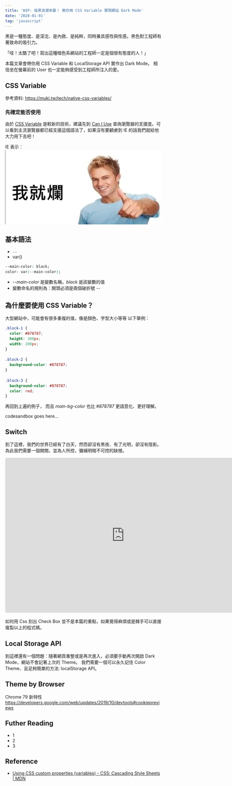 ```yaml
---
title: 'WIP: 暗黑浪潮來襲！ 教你用 CSS Variable 實現網站 Dark Mode'
date: '2020-01-01'
tag: 'javascript'
---
```


黑是一種態度、是深沈、是內斂、是純粹，同時兼具感性與性感。黑色對工程師有著致命的吸引力。

「哇！太酷了吧！寫出這種暗色系網站的工程師一定是個很有態度的人！」

本篇文章會帶你用 CSS Variable 和 LocalStorage API 實作出 Dark Mode。
相信坐在螢幕前的 User 也一定能夠感受到工程師所注入的愛。

## CSS Variable

參考資料: https://muki.tw/tech/native-css-variables/

### 先確定能否使用

由於 [CSS Variable](https://developer.mozilla.org/en-US/docs/Web/CSS/Using_CSS_custom_properties) 是較新的技術，建議先到 [Can I Use](https://caniuse.com/#search=css%20variable) 查詢瀏覽器的支援度。可以看到主流瀏覽器都已經支援這個語法了，如果沒有要顧慮到 IE 的話我們就給他大力用下去吧！

IE 表示：
![我就爛](../images/我就爛.jpeg)

## 基本語法

- `--`
- var()

```css
--main-color: black;
color: var(--main-color);
```

- _--main-color_ 是變數名稱，_black_ 是該變數的值
- 變數命名的規則為：開頭必須是兩個破折號 --

## 為什麼要使用 CSS Variable？

大型網站中，可能會有很多重複的值，像是顏色、字型大小等等
以下舉例：

```css
.block-1 {
  color: #878787;
  height: 300px;
  width: 200px;
}

.block-2 {
  background-color: #878787;
}

.block-3 {
  background-color: #878787;
  color: red;
}
```

再回到上遍的例子，
而且 _main-bg-color_ 也比 _#878787_ 更語意化、更好理解。

codesandbox goes here...

## Switch

到了這裡，我們的世界已經有了白天，然而卻沒有黑夜、有了光明，卻沒有陰影。為此我們需要一個開關，並為人所控，彌補明暗不可控的缺憾。

<iframe
  height="500px"
  style="width: 80vw; border: 0; border-radius: 5px; align-self: center"
  src="https://codesandbox.io/embed/eloquent-platform-dszbz?view=splite"
></iframe>

如何用 Css 刻出 Check Box 並不是本篇的重點，如果覺得麻煩或是棘手可以直接複製以上的程式碼。

## Local Storage API

到這裡還有一個問題：隨著網頁重整或是再次進入，必須要手動再次開啟 Dark Mode，網站不會記著上次的 Theme。
我們需要一個可以永久記住 Color Theme、且足夠簡單的方法: localStorage API。

## Theme by Browser

Chrome 79 新特性
https://developers.google.com/web/updates/2019/10/devtools#cookiepreviews

## Futher Reading

- 1
- 2
- 3

## Reference

- [Using CSS custom properties (variables) - CSS: Cascading Style Sheets | MDN](https://developer.mozilla.org/en-US/docs/Web/CSS/Using_CSS_custom_properties)

